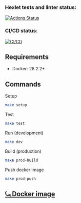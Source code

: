 ### Hexlet tests and linter status:
[![Actions Status](https://github.com/nizhegorodtsevvadim/devops-for-programmers-project-74/actions/workflows/hexlet-check.yml/badge.svg)](https://github.com/nizhegorodtsevvadim/devops-for-programmers-project-74/actions)

### CI/CD status:
[![CI/CD](https://github.com/nizhegorodtsevvadim/devops-for-programmers-project-74/actions/workflows/push.yml/badge.svg)](https://github.com/nizhegorodtsevvadim/devops-for-programmers-project-74/actions/workflows/push.yml)

## Requirements
* Docker: 28.2.2+

## Commands
Setup

```bash
make setup
```

Test

```bash
make test
```

Run (development)
```bash
make dev
```

Build (production)

```bash
make prod-build
```

Push docker image

```bash
make prod-push
```
## [⤿ Docker image](https://hub.docker.com/repository/docker/the9gramm/devops-for-programmers-project-74/general)
